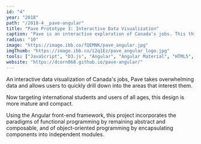 ```yaml
---
id: "4"
year: "2018"
path: "/2018-4__pave-angular"
title: "Pave Prototype 3: Interactive Data Visualization"
caption: "Pave is an interactive exploration of Canada's jobs. This third-iteration prototype was my first time writing modular code in a front-end framework."
radius: "10"
image: "https://image.ibb.co/fQEMNK/pave_angular.jpg"
imgThumb: "https://image.ibb.co/i2q1Ez/pave_angular_logo.jpg"
tools: ["JavaScript", "D3.js", "Angular", "Angular Material", "HTML5", "CSS3"]
website: "https://dcorn068.github.io/pave-angular/"
---
```


An interactive data visualization of Canada's jobs, Pave takes overwhelming data and allows users to quickly drill down into the areas that interest them.

Now targeting international students and users of all ages, this design is more mature and compact.

Using the Angular front-end framework, this project incorporates the paradigms of functional programming by remaining abstract and composable, and of object-oriented programming by encapsulating components into independent modules.
